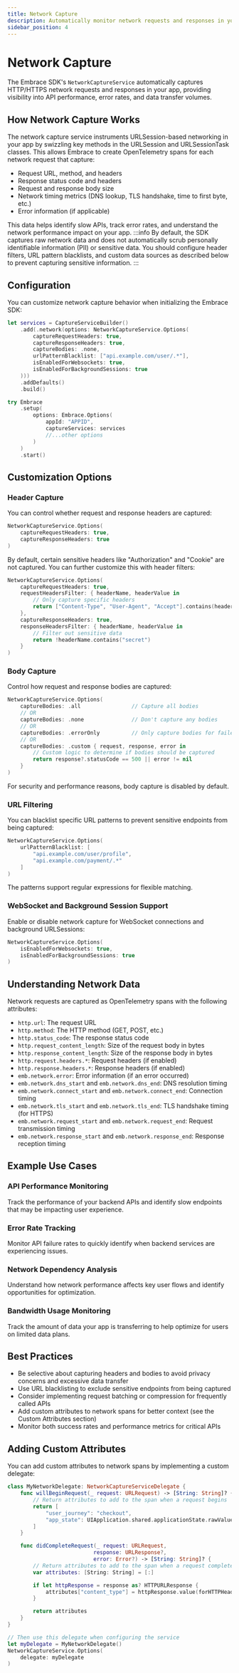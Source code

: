 ```yaml
---
title: Network Capture
description: Automatically monitor network requests and responses in your iOS app
sidebar_position: 4
---
```


# Network Capture

The Embrace SDK's `NetworkCaptureService` automatically captures HTTP/HTTPS network requests and responses in your app, providing visibility into API performance, error rates, and data transfer volumes.

## How Network Capture Works

The network capture service instruments URLSession-based networking in your app by swizzling key methods in the URLSession and URLSessionTask classes. This allows Embrace to create OpenTelemetry spans for each network request that capture:

- Request URL, method, and headers
- Response status code and headers
- Request and response body size
- Network timing metrics (DNS lookup, TLS handshake, time to first byte, etc.)
- Error information (if applicable)

This data helps identify slow APIs, track error rates, and understand the network performance impact on your app.
:::info
By default, the SDK captures raw network data and does not automatically scrub personally identifiable information (PII) or sensitive data. You should configure header filters, URL pattern blacklists, and custom data sources as described below to prevent capturing sensitive information.
:::

## Configuration

You can customize network capture behavior when initializing the Embrace SDK:

```swift
let services = CaptureServiceBuilder()
    .add(.network(options: NetworkCaptureService.Options(
        captureRequestHeaders: true,
        captureResponseHeaders: true,
        captureBodies: .none,
        urlPatternBlacklist: ["api.example.com/user/.*"],
        isEnabledForWebsockets: true,
        isEnabledForBackgroundSessions: true
    )))
    .addDefaults()
    .build()

try Embrace
    .setup(
        options: Embrace.Options(
            appId: "APPID",
            captureServices: services
            //...other options
        )
    )
    .start()
```

## Customization Options

### Header Capture

You can control whether request and response headers are captured:

```swift
NetworkCaptureService.Options(
    captureRequestHeaders: true,
    captureResponseHeaders: true
)
```

By default, certain sensitive headers like "Authorization" and "Cookie" are not captured. You can further customize this with header filters:

```swift
NetworkCaptureService.Options(
    captureRequestHeaders: true,
    requestHeadersFilter: { headerName, headerValue in
        // Only capture specific headers
        return ["Content-Type", "User-Agent", "Accept"].contains(headerName)
    },
    captureResponseHeaders: true,
    responseHeadersFilter: { headerName, headerValue in
        // Filter out sensitive data
        return !headerName.contains("secret")
    }
)
```

### Body Capture

Control how request and response bodies are captured:

```swift
NetworkCaptureService.Options(
    captureBodies: .all                // Capture all bodies
    // OR
    captureBodies: .none               // Don't capture any bodies
    // OR
    captureBodies: .errorOnly          // Only capture bodies for failed requests
    // OR
    captureBodies: .custom { request, response, error in
        // Custom logic to determine if bodies should be captured
        return response?.statusCode == 500 || error != nil
    }
)
```

For security and performance reasons, body capture is disabled by default.

### URL Filtering

You can blacklist specific URL patterns to prevent sensitive endpoints from being captured:

```swift
NetworkCaptureService.Options(
    urlPatternBlacklist: [
        "api.example.com/user/profile",
        "api.example.com/payment/.*"
    ]
)
```

The patterns support regular expressions for flexible matching.

### WebSocket and Background Session Support

Enable or disable network capture for WebSocket connections and background URLSessions:

```swift
NetworkCaptureService.Options(
    isEnabledForWebsockets: true,
    isEnabledForBackgroundSessions: true
)
```

## Understanding Network Data

Network requests are captured as OpenTelemetry spans with the following attributes:

- `http.url`: The request URL
- `http.method`: The HTTP method (GET, POST, etc.)
- `http.status_code`: The response status code
- `http.request_content_length`: Size of the request body in bytes
- `http.response_content_length`: Size of the response body in bytes
- `http.request.headers.*`: Request headers (if enabled)
- `http.response.headers.*`: Response headers (if enabled)
- `emb.network.error`: Error information (if an error occurred)
- `emb.network.dns_start` and `emb.network.dns_end`: DNS resolution timing
- `emb.network.connect_start` and `emb.network.connect_end`: Connection timing
- `emb.network.tls_start` and `emb.network.tls_end`: TLS handshake timing (for HTTPS)
- `emb.network.request_start` and `emb.network.request_end`: Request transmission timing
- `emb.network.response_start` and `emb.network.response_end`: Response reception timing

## Example Use Cases

### API Performance Monitoring

Track the performance of your backend APIs and identify slow endpoints that may be impacting user experience.

### Error Rate Tracking

Monitor API failure rates to quickly identify when backend services are experiencing issues.

### Network Dependency Analysis

Understand how network performance affects key user flows and identify opportunities for optimization.

### Bandwidth Usage Monitoring

Track the amount of data your app is transferring to help optimize for users on limited data plans.

## Best Practices

- Be selective about capturing headers and bodies to avoid privacy concerns and excessive data transfer
- Use URL blacklisting to exclude sensitive endpoints from being captured
- Consider implementing request batching or compression for frequently called APIs
- Add custom attributes to network spans for better context (see the Custom Attributes section)
- Monitor both success rates and performance metrics for critical APIs

## Adding Custom Attributes

You can add custom attributes to network spans by implementing a custom delegate:

```swift
class MyNetworkDelegate: NetworkCaptureServiceDelegate {
    func willBeginRequest(_ request: URLRequest) -> [String: String]? {
        // Return attributes to add to the span when a request begins
        return [
            "user_journey": "checkout",
            "app_state": UIApplication.shared.applicationState.rawValue.description
        ]
    }

    func didCompleteRequest(_ request: URLRequest, 
                           response: URLResponse?, 
                           error: Error?) -> [String: String]? {
        // Return attributes to add to the span when a request completes
        var attributes: [String: String] = [:]

        if let httpResponse = response as? HTTPURLResponse {
            attributes["content_type"] = httpResponse.value(forHTTPHeaderField: "Content-Type") ?? "unknown"
        }

        return attributes
    }
}

// Then use this delegate when configuring the service
let myDelegate = MyNetworkDelegate()
NetworkCaptureService.Options(
    delegate: myDelegate
)
```

 <!-- TODO: Add examples of how network data appears in the Embrace dashboard, including visualizations of network performance and error rate tracking  -->
